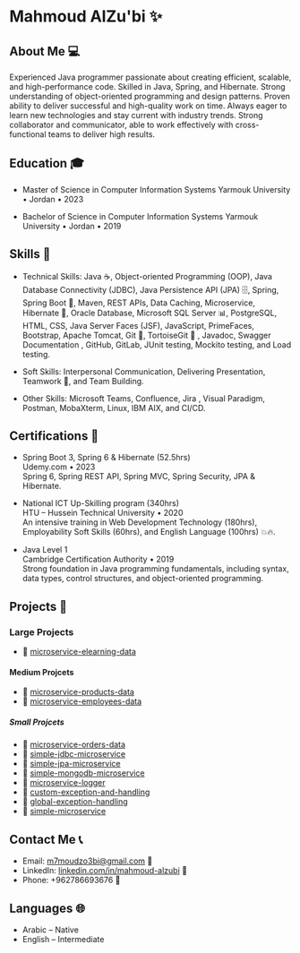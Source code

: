 # Mahmoud AlZu'bi ✨

## About Me 💻

Experienced Java programmer passionate about creating efficient, scalable, and high-performance code. Skilled in Java, Spring, 
and Hibernate. Strong understanding of object-oriented programming and design patterns. Proven ability to deliver successful 
and high-quality work on time. Always eager to learn new technologies and stay current with industry trends. Strong collaborator 
and communicator, able to work effectively with cross-functional teams to deliver high results. 

## Education 🎓

- Master of Science in Computer Information Systems 
Yarmouk University • Jordan • 2023 

- Bachelor of Science in Computer Information Systems 
Yarmouk University • Jordan • 2019 


## Skills 🚀

- Technical Skills: Java ☕️, Object-oriented Programming (OOP), Java Database Connectivity (JDBC), Java Persistence API 
(JPA) 🗄️, Spring, Spring Boot 🌱, Maven, REST APIs, Data Caching, Microservice, Hibernate 🏰, Oracle Database, Microsoft SQL 
Server 📊, PostgreSQL, HTML, CSS, Java Server Faces (JSF), JavaScript, PrimeFaces, Bootstrap, Apache Tomcat, Git 🐙, 
TortoiseGit 🐢 , Javadoc, Swagger Documentation , GitHub, GitLab, JUnit testing, Mockito testing, and Load testing.

- Soft Skills: Interpersonal Communication, Delivering Presentation, Teamwork 🤝, and Team Building.
  
- Other Skills: Microsoft Teams, Confluence, Jira , Visual Paradigm, Postman, MobaXterm, Linux, IBM AIX, and CI/CD. 

## Certifications 📜

- Spring Boot 3, Spring 6 & Hibernate (52.5hrs)
     <br/>Udemy.com • 2023 <br/>
    Spring 6, Spring REST API, Spring MVC, Spring Security, JPA & Hibernate.

- National ICT Up-Skilling program (340hrs) 
    <br/>HTU – Hussein Technical University • 2020 <br/>
    An intensive training in Web Development Technology (180hrs), Employability Soft Skills (60hrs), and English Language (100hrs) 💥🔥. 

- Java Level 1 
  <br/> Cambridge Certification Authority • 2019 <br/> 
  Strong foundation in Java programming fundamentals, including syntax, data types, control structures, and object-oriented 
  programming.


## Projects 🚧

### Large Projects
- 📂 [microservice-elearning-data](https://github.com/mahmoud-alzubi/microservice-elearning-data) 

#### Medium Projcets
- 📂 [microservice-products-data](https://github.com/mahmoud-alzubi/microservice-product-data)
- 📂 [microservice-employees-data](https://github.com/mahmoud-alzubi/microservice-employees-data)



##### Small Projcets
- 📂 [microservice-orders-data](https://github.com/mahmoud-alzubi/microservice-order-data)
- 📂 [simple-jdbc-microservice](https://github.com/mahmoud-alzubi/simple-jdbc-microservice)
- 📂 [simple-jpa-microservice](https://github.com/mahmoud-alzubi/simple-jpa-microservice)
- 📂 [simple-mongodb-microservice](https://github.com/mahmoud-alzubi/microservice-data-mongodb)
- 📂 [microservice-logger](https://github.com/mahmoud-alzubi/microservice-logger)
- 📂 [custom-exception-and-handling](https://github.com/mahmoud-alzubi/custom-exception-and-handling)
- 📂 [global-exception-handling](https://github.com/mahmoud-alzubi/global-exception-handling)
- 📂 [simple-microservice](https://github.com/mahmoud-alzubi/simple-microservice-example) 




## Contact Me 📞

- Email: m7moudzo3bi@gmail.com 📧
- LinkedIn: [linkedin.com/in/mahmoud-alzubi](https://www.linkedin.com/in/mahmoud-alzubi) 🔗
- Phone: +962786693676 📱

## Languages 🌐
 
-  Arabic – Native
-  English – Intermediate
